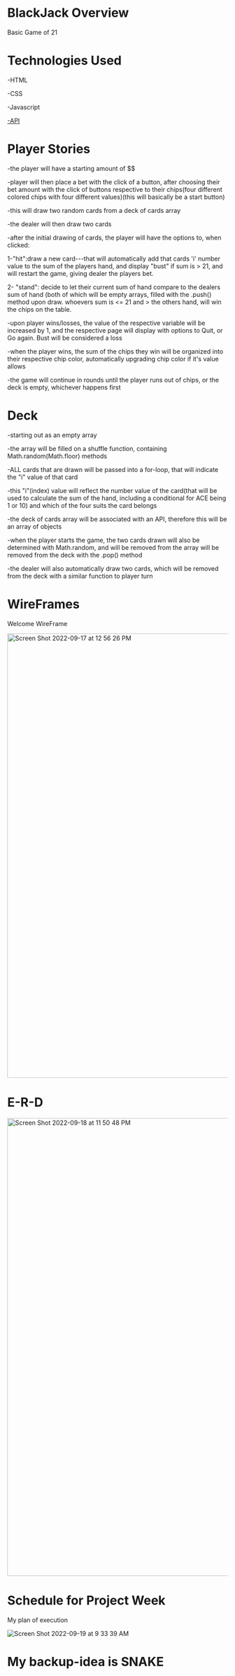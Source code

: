 # BlackJack Overview

Basic Game of 21

# Technologies Used

-HTML

-CSS

-Javascript

<a href='https://deckofcardsapi.com/api/deck/new/'>-API</a>

# Player Stories

-the player will have a starting amount of $$

-player will then place a bet with the click of a button, after choosing their bet amount with the click of buttons respective to their chips(four different colored chips with four different values)(this will basically be a start button)

-this will draw two random cards from a deck of cards array

-the dealer will then draw two cards

-after the initial drawing of cards, the player will have the options to, when clicked:

1-"hit":draw a new card---that will automatically add that cards 'i' number value to the sum of the players hand, and display "bust" if sum is > 21, and will restart the game, giving dealer the players bet.

2- "stand": decide to let their current sum of hand compare to the dealers sum of hand (both of which will be empty arrays, filled with the .push() method upon draw. whoevers sum is <= 21 and > the others hand, will win the chips on the table.

-upon player wins/losses, the value of the respective variable will be increased by 1, and the respective page will display with options to Quit, or Go again. Bust will be considered a loss

-when the player wins, the sum of the chips they win will be organized into their respective chip color, automatically upgrading chip color if it's value allows

-the game will continue in rounds until the player runs out of chips, or the deck is empty, whichever happens first

# Deck

-starting out as an empty array

-the array will be filled on a shuffle function, containing Math.random(Math.floor) methods

-ALL cards that are drawn will be passed into a for-loop, that will indicate the "i" value of that card

-this "i"(index) value will reflect the number value of the card(that will be used to calculate the sum of the hand, including a conditional for ACE being 1 or 10) and which of the four suits the card belongs

-the deck of cards array will be associated with an API, therefore this will be an array of objects

-when the player starts the game, the two cards drawn will also be determined with Math.random, and will be removed from the array will be removed from the deck with the .pop() method

-the dealer will also automatically draw two cards, which will be removed from the deck with a similar function to player turn

# WireFrames

Welcome WireFrame
<img >

<img width="1015" alt="Screen Shot 2022-09-17 at 12 56 26 PM" src="https://user-images.githubusercontent.com/68655342/190944630-37c4b3a2-9681-4c1b-9bd9-5bdef16a5de3.png">

# E-R-D

  <img width="1046" alt="Screen Shot 2022-09-18 at 11 50 48 PM" src="https://user-images.githubusercontent.com/68655342/190947135-6ad810ec-66a8-497d-95d2-e50ee5d23a6a.png">

# Schedule for Project Week

My plan of execution

![Screen Shot 2022-09-19 at 9 33 39 AM](https://user-images.githubusercontent.com/68655342/191029726-a6b97287-be61-429b-b718-3c21f4892150.png)

# My backup-idea is SNAKE
